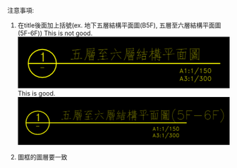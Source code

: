 注意事項:
1. 在title後面加上括號(ex. 地下五層結構平面圖(B5F), 五層至六層結構平面圖(5F-6F))
This is not good. 
![image](./picture/wrong_example1.png)
This is good.
![image](./picture/correct_example1.png)

2. 圖框的圖層要一致

